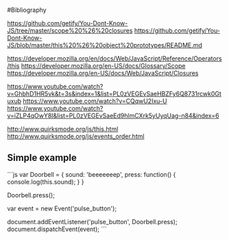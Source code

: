 #Bibliography

https://github.com/getify/You-Dont-Know-JS/tree/master/scope%20%26%20closures
https://github.com/getify/You-Dont-Know-JS/blob/master/this%20%26%20object%20prototypes/README.md

https://developer.mozilla.org/en/docs/Web/JavaScript/Reference/Operators/this
https://developer.mozilla.org/en-US/docs/Glossary/Scope
https://developer.mozilla.org/en-US/docs/Web/JavaScript/Closures

https://www.youtube.com/watch?v=GhbhD1HR5vk&t=3s&index=1&list=PL0zVEGEvSaeHBZFy6Q8731rcwk0Gtuxub
https://www.youtube.com/watch?v=CQqwU2Ixu-U
https://www.youtube.com/watch?v=iZLP4qOwY8I&list=PL0zVEGEvSaeEd9hlmCXrk5yUyqUag-n84&index=6

http://www.quirksmode.org/js/this.html
http://www.quirksmode.org/js/events_order.html

## Simple example

´´´js
var Doorbell = {
  sound: 'beeeeeeep',
  press: function() {
    console.log(this.sound);
  }
}

Doorbell.press();

var event = new Event('pulse_button');

document.addEventListener('pulse_button', Doorbell.press);
document.dispatchEvent(event);
´´´